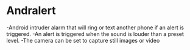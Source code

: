 # Andralert
-Android intruder alarm that will ring or text another phone if an alert is triggered.
-An alert is triggered when the sound is louder than a preset level.
-The camera can be set to capture still images or video

